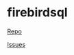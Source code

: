 # firebirdsql

[Repo](https://github.com/nakagami/firebirdsql)

[Issues](https://github.com/nakagami/firebirdsql/issues)


